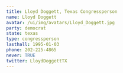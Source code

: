 ```yaml
---
title: Lloyd Doggett, Texas Congressperson
name: Lloyd Doggett
avatar: /ui/img/avatars/Lloyd_Doggett.jpg
party: democrat
state: texas
type: congressperson
lasthall: 1995-01-03
phone: 202-225-4865
never: TRUE
twitter: LloydDoggettTX
---
```

